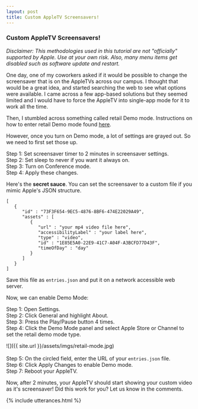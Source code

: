 ```yaml
---
layout: post
title: Custom AppleTV Screensavers!
---
```

### Custom AppleTV Screensavers!
<i>Disclaimer: This methodologies used in this tutorial are not "officially" supported by Apple. Use at your own risk. Also, many menu items get disabled such as software update and restart. </i>

One day, one of my coworkers asked if it would be possible to change the screensaver that is on the AppleTVs across our campus. I thought that would be a great idea, and started searching the web to see what options were available. I came across a few app-based solutions but they seemed limited and I would have to force the AppleTV into single-app mode for it to work all the time. 

Then, I stumbled across something called retail Demo mode. Instructions on how to enter retail Demo mode found <a href="https://www.idownloadblog.com/2016/01/18/apple-tv-store-demo-mode/" target="_blank">here</a>. 

However, once you turn on Demo mode, a lot of settings are grayed out. So we need to first set those up. 

Step 1: Set screensaver timer to 2 minutes in screensaver settings.<br />
Step 2: Set sleep to never if you want it always on.<br />
Step 3: Turn on Conference mode.<br />
Step 4: Apply these changes.<br />

Here's the <b>secret sauce</b>. You can set the screensaver to a custom file if you mimic Apple's JSON structure. 

```
[
   {
      "id" : "73F3F654-9EC5-4876-8BF6-474E22029A49",
      "assets" : [
         {
            "url" : "your mp4 video file here",
            "accessibilityLabel" : "your label here",
            "type" : "video",
            "id" : "1E85E5A0-22E9-41C7-A04F-A3BCFD77D43F",
            "timeOfDay" : "day"
         }         
      ]
   }
]
```
Save this file as `entries.json` and put it on a network accessible web server. 

Now, we can enable Demo Mode: 

Step 1: Open Settings.<br />
Step 2: Click General and highlight About.<br />
Step 3: Press the Play/Pause button 4 times.<br />
Step 4: Click the Demo Mode panel and select Apple Store or Channel to set the retail demo mode type.<br />

![]({{ site.url }}/assets/imgs/retail-mode.jpg)<br /><br />
Step 5: On the circled field, enter the URL of your `entries.json` file. <br />
Step 6: Click Apply Changes to enable Demo mode.<br />
Step 7: Reboot your AppleTV. <br />

Now, after 2 minutes, your AppleTV should start showing your custom video as it's screensaver! Did this work for you? Let us know in the comments. 


{% include utterances.html %}